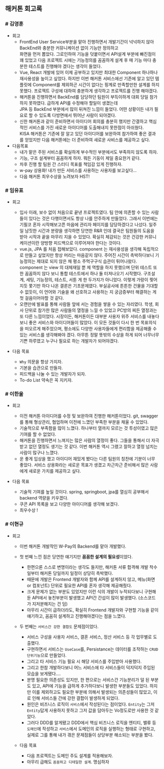 ## 해커톤 회고록

### \# 김영훈
- 회고
  - FrontEnd User Service부분을 맡아 진행하면서 개발기간이 넉넉하지 않아 BackEnd와 충분한 커뮤니케이션 없이 기능만 정의하고   
    화면을 먼저 뽑았다. 그로인하여 기능을 덧붙이면서 API설계 부분에 빠진점이 꽤 있었고 다음 프로젝트 시에는 기능정의를 꼼꼼하게 설계 후
    매 기능 마다 충분한 테스트를 진행해야 겠다는 생각이 들었다.
  - Vue, React 개발에 있어 이제 공부하고 있지만 최대한 Component 하나하나 재사용성을 높이고 싶었다. 하지만 이번 해커톤 서비스에선 기존에
    알고 있던 템플릿에 Component를 제외하곤 시간이 없다는 핑계로 만족할만한 설계를 하지 못했다. 프로젝트 구성에 대하여 충분하게 생각하고 프로젝트를
    진행 해야겠다.
  - 해커톤을 진행하면서 BackEnd를 담당하던 팀원이 부득이하게 대회 당일 참가하지 못하였다. 급하게 API를 수정해야 할일이 생겼는데   
    JPA 등 BackEnd 부분에서 많이 뒤쳐진 느낌이 들었다. 어떤 상황이든 내가 필요로 할 수 있도록 다방면에서 뛰어난 사람이 되야겠다.
  - 신한 해커톤과 같이 준비하면서 아이디어 회의를 충분히 했지만 간결하고 핵심적인 서비스를 가진 새로운 아이디어를 도출해내지 못한점이 아쉬웠다.   
    KISA 해커톤은 기존에 잘 알고 있던 아이디어를 보완하여 참가하여 좋은 결과를 얻었지만 다음 해커톤에는 더 준비하여 새로운 사비스를 제공하고 싶다.
- 다음목표
  - 내가 맡은 주된 서비스를 확실하게 부수적인 부분에서도 부족하지 않도록 하자.
  - 기능, 구조 설계부터 꼼꼼하게 하자. 뭐든 기둥이 제일 중요한거 같다.
  - 차후 진행 할 팀원 간 스터디 목표를 책임감 있게 진행하자.
  - w-pay 상용화! 내가 만든 서비스를 사용하는 사용자를 보고싶다...
  - 다음 해커톤 최우수상을 노려보자 HST!
### \# 임유표
- 회고
  - 입사 이래, 보수 없이 처음으로 끝낸 프로젝트였다. 팀 안에 의존할 수 있는 사람들이 있다는 것은 다행이면서도 항상 나를 안주하게 만들었다.
    그래서 이번에는 기필코 혼자 시작해보고픈 마음에 관리자 페이지를 담당하겠다고 나섰다. 일주일 남짓한 시간과 분량을 생각하면 당연한 R&R 인데
    결국은 팀원들의 도움을 받아 시작과 끝을 마무리 지을 수 있었다. 확실히 체감되는 것은 건강한 커뮤니케이션이란 양방향 피드백으로 이루어져야
    한다는 것이다.
  - vue.js, JPA 를 처음 접해보았다. component 는 재사용성을 생각해 독립적으로 만들고 싶었지만 항상 머리는 마음같지 않다.
    주어진 시간이 촉박하다보니 기능정의는 제대로 되지 않은 채 평소 주먹구구식 습관이 튀어나왔다. component 는 view 의 대체재일 뿐 
    제 역할을 하지 못했으며 단위 테스트 또한 꼼꼼하지 않다 보니 통합 테스트에서 하나 둘 터져나오기 시작했다. 
    구조설계, 세팅, 기능정의, 테스트, 서툰 게 한 두가지가 아니었다. 이렇게 가랑이 찢어지듯 쫓기만 하다 나온 결론은 기초문제였다.
    부실공사에 튼튼한 건물을 기대할 수 없듯이, 이 언어와 기술을 왜 선호하고 사용하는 지 궁금증부터 해결하는 게 첫 걸음이어야할 것 같다.
  - 오랜만에 발표를 통해 사람들 앞에 서는 경험을 쌓을 수 있는 자리였다.
    학생, 회사 단위로 참가한 많은 사람들의 열정을 느낄 수 있었고 PC방의 찌든 열정과는 또 다른 느낌이었다.
    시장이든, 해커톤이든 대부분 사용자 위주 서비스를 내놓다보니 좋은 서비스와 아이디어들이 많았다. 
    이 모든 것들이 다시 한 번 목표의식을 떠오르게 해주었으며, 평소에도 다양한 사용자들에게 편리함을 제공해줄 수 있는 서비스를 생각해봐야 겠다.
    아무튼 정말 뜻밖의 수상을 하게 되어 너무너무 기쁜 하루였고 누구나 필요로 하는 개발자가 되어야겠다.

- 다음 목표
  - `Why` 의문을 항상 가지자.
  - 기본을 습관으로 만들자.
  - 피드백을 나눌 수 있는 개발자가 되자.
  - To-do List 약속은 꼭 지키자.
    
### \# 이한울
- 회고
  - 이전 해커톤 아이디어를 수정 및 보완하여 진행한 해커톤이었다. git, swagger를 통해 형상관리, 협업하며 이전에 느꼈던 부족한 부분을 채울 수 있었다.
  - 기술적으로 부족함을 많이 느꼈다. 하나부터 열까지 모르는 것 투성이였고 많은 기여를 할 수 없었다.
  - 해커톤을 진행하면서 느껴지는 많은 사람의 열정이 좋다. 그들을 통해서 더 자극받고 없던 열정도 생기는 것 같다.
  이번 해커톤 역시 그랬고 잘하고 열정 넘치는 사람이 많구나 느꼈다.
  - 운 좋게 입상을 했고 아이디어 재밌게 봤다는 다른 팀원의 칭찬에 기분이 너무 좋았다. 
  서비스 상용화라는 새로운 목표가 생겼고 차근차근 준비해서 많은 사람에게 새로운 가치를 제공하고 싶다.
  
- 다음 목표
  - 기술적 기여를 높일 것이다. spring, springboot, jpa를 열심히 공부해서 backend 역량을 키우겠다. 
  - 쿠콘 API 목록을 보고 다양한 아이디어를 생각해 보겠다.
  - 최우수상 !
  
### \# 이현규
- 회고
  - 이번 해커톤 개발작인 W-Pay의 Backend를 맡아 개발했다.
  - 첫 번째 느낀 점은 당연한 얘기지만 **꼼꼼한 설계의 필요성**이었다. 
    - 한편으론 스스로 변명이라는 생각도 들지만, 해커톤 서류 합격해 개발 착수일부터 해커톤 당일까지 일정이 상당히 촉박했다.
    - 때문에 개발은 Frontend 개발자와 함께 API를 설계하지 않고, 메뉴(화면 or 컴포넌트) 단위로 필요한 API를 혼자 생각해 제공해줬다.
    - 크게 문제가 없는 부분도 있었지만 이런 식의 개발이 누적되다보니 구현해둔 API에서 놓친부분이 발생했고 API간 간섭이 많이 발생했다. (소스코드가 지저분해지는 건 덤)
    - 아무리 시간이 급하더라도, 확실히 Frontend 개발자와 구현할 기능을 같이 얘기하고, 꼼꼼히 설계하고 진행해야겠다는 점을 느꼈다.
  - 두 번째는 `서비스간 강한 결합도` 문제점이었다.
    - 서비스 구성을 사용자 서비스, 결혼 서비스, 정산 서비스 등 각 업무별로 도출했다.
    - 구현하면서 서비스는 `UseCase`를, Persistance는 데이터를 조작하는 `CRUD 단위기능`으로 만들었다.
    - 그리고 타 서비스 기능 필요 시 해당 서비스를 주입받아 사용했다.
    - 그리고 한참 개발하다보니 어느 서비스에 타 서비스들이 덕지덕지 주입된 모습을 보게됐다....
    - 분명 필요한 의존성도 있지만, 한 편으로는 서비스간 기능분리가 덜 된 부분도 있고, API에 기능을 급하게 추가하다보니 발생한 부분들도 있었다. 하지만 이를 제외하고도 필요한 부분에 의해서 발생되는 의존성들이 많았고, 이로 인해 서비스들 간에 강한 결합이 발생하게 되었다.
    - 원인은 비즈니스 로직이 `서비스`에서 작성된다는 점이었다. `Entity`는 그저 `Entity`답게 사용하지 못하고 그저 값을 담아두는 Vo정도로만 사용한 것 같았다. 
    - 그러다 DDD를 알게됐고 DDD에서 핵심 비즈니스 로직을 엔티티, 밸류 등 `도메인`에 작성하고 `서비스`에서 도메인의 로직을 실행하는 형태로 구현하고, 실제로 그를 통해 내가 겪은 문제점들이 상당부분 해소되는 부분을 봤다.
    
  - 다음 목표
    - 다음 프로젝트는 도메인 주도 설계를 적용해보자.
    - 아무리 급해도 `꼼꼼하고 디테일한 설계`. 명심하자
